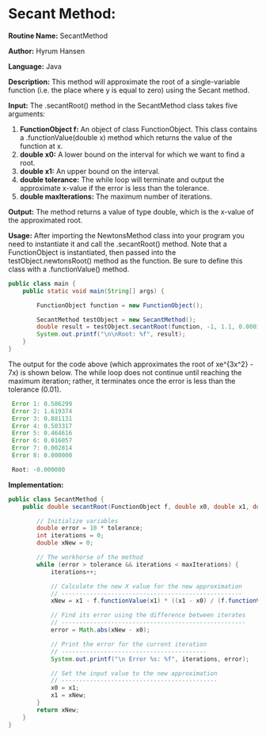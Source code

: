 # Secant Method:

**Routine Name:** SecantMethod

**Author:** Hyrum Hansen

**Language:** Java

**Description:** This method will approximate the root of a single-variable function (i.e. the place where y is equal to zero) using the Secant method. 

**Input:** The .secantRoot() method in the SecantMethod class takes five arguments:
1. **FunctionObject f:** An object of class FunctionObject. This class contains a .functionValue(double x) method which returns the value of the function at x.
2. **double x0:** A lower bound on the interval for which we want to find a root.
3. **double x1:** An upper bound on the interval.
4. **double tolerance:** The while loop will terminate and output the approximate x-value if the error is less than the tolerance.
5. **double maxIterations:** The maximum number of iterations.

**Output:** The method returns a value of type double, which is the x-value of the approximated root.

**Usage:** After importing the NewtonsMethod class into your program you need to instantiate it and call the .secantRoot() method. Note that a FunctionObject is instantiated, then passed into the testObject.newtonsRoot() method as the function. Be sure to define this class with a .functionValue() method.

```java
public class main {
    public static void main(String[] args) {

        FunctionObject function = new FunctionObject();

        SecantMethod testObject = new SecantMethod();
        double result = testObject.secantRoot(function, -1, 1.1, 0.0001, 30);
        System.out.printf("\n\nRoot: %f", result);
    }
}
```

The output for the code above (which approximates the root of xe^{3x^2} - 7x) is shown below. The while loop does not continue until reaching the maximum iteration; rather, it terminates once the error is less than the tolerance (0.01).

```java
 Error 1: 0.586299
 Error 2: 1.619374
 Error 3: 0.881131
 Error 4: 0.503317
 Error 5: 0.464616
 Error 6: 0.016057
 Error 7: 0.002814
 Error 8: 0.000000

 Root: -0.000000
```

**Implementation:**

```java
public class SecantMethod {
    public double secantRoot(FunctionObject f, double x0, double x1, double tolerance, double maxIterations) {

        // Initialize variables
        double error = 10 * tolerance;
        int iterations = 0;
        double xNew = 0;

        // The workhorse of the method
        while (error > tolerance && iterations < maxIterations) {
            iterations++;

            // Calculate the new X value for the new approximation
            // ---------------------------------------------------
            xNew = x1 - f.functionValue(x1) * ((x1 - x0) / (f.functionValue(x1) - f.functionValue(x0)));

            // Find its error using the difference between iterates
            // ----------------------------------------------------
            error = Math.abs(xNew - x0);

            // Print the error for the current iteration
            // -----------------------------------------
            System.out.printf("\n Error %s: %f", iterations, error);

            // Set the input value to the new approximation
            // --------------------------------------------
            x0 = x1;
            x1 = xNew;
        }
        return xNew;
    }
}

```

